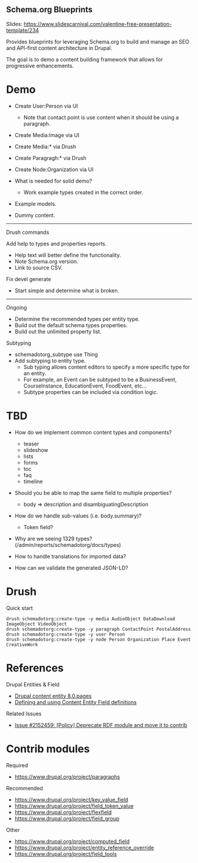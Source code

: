 Schema.org Blueprints
---------------------
Slides: https://www.slidescarnival.com/valentine-free-presentation-template/234

Provides blueprints for leveraging Schema.org to build and manage an SEO and API-first content architecture in Drupal.

The goal is to demo a content building framework that allows for progressive enhancements.

# Demo
- Create User:Person via UI
  - Note that contact point is use content when it should be using a paragraph.
- Create Media:Image via UI
- Create Media:* via Drush
- Create Paragragh:* via Drush
- Create Node:Organization via UI

- What is needed for solid demo?
  - Work example types created in the correct order.
- Example models.
- Dummy content.

-------------------


Drush commands

Add help to types and properties reports.
- Help text will better define the functionality.
- Note Schema.org version.
- Link to source CSV.

Fix devel generate
- Start simple and determine what is broken.

--------------------------------------------------------------------------------

Ongoing
- Determine the recommended types per entity type.
- Build out the default schema types properties.
- Build out the unlimited property list.

Subtyping
- schemadotorg_subtype use Thing
- Add subtyping to entity type.
  - Sub typing allows content editors to specify a more specific type for an entity.
  - For example, an Event can be subtyped to be a BusinessEvent, CourseInstance, EducationEvent, FoodEvent, etc...
  - Subtype properties can be included via condition logic.

# TBD

- How do we implement common content types and components?
  - teaser
  - slideshow
  - lists
  - forms
  - toc
  - faq
  - timeline

- Should you be able to map the same field to multiple properties?
  - body => description and disambiguatingDescription

- How do we handle sub-values (i.e. body.summary)?
  - Token field?

- Why are we seeing 1329 types? (/admin/reports/schemadotorg/docs/types)

- How to handle translations for imported data?

- How can we validate the generated JSON-LD?

# Drush

Quick start

```
drush schemadotorg:create-type -y media AudioObject DataDownload ImageObject VideoObject
drush schemadotorg:create-type -y paragraph ContactPoint PostalAddress
drush schemadotorg:create-type -y user Person
drush schemadotorg:create-type -y node Person Organization Place Event CreativeWork
```

# References

Drupal Entities & Field

- [Drupal content entity 8.0.pages](https://paperzz.com/doc/7052675/drupal-content-entity-8.0.pages)
- [Defining and using Content Entity Field definitions](https://www.drupal.org/docs/drupal-apis/entity-api/defining-and-using-content-entity-field-definitions)

Related Issues

- [Issue #2152459: \[Policy\] Deprecate RDF module and move it to contrib](https://www.drupal.org/project/ideas/issues/2152459)

# Contrib modules

Required
- https://www.drupal.org/project/paragraphs

Recommended
- https://www.drupal.org/project/key_value_field
- https://www.drupal.org/project/field_token_value
- https://www.drupal.org/project/flexfield
- https://www.drupal.org/project/field_group

Other

- https://www.drupal.org/project/computed_field
- https://www.drupal.org/project/entity_reference_override
- https://www.drupal.org/project/field_tools
